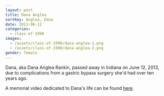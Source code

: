 ```yaml
---
layout: post
title: Dana Anglea
sortKey: Anglea, Dana
date: 2013-06-12
categories:
  - class-of-1990
images:
  - /assets/class-of-1990/dana-anglea-1.png
  - /assets/class-of-1990/dana-anglea-2.png
gender: female
---
```


Dana, aka Dana Anglea Rankin, passed away in Indiana on June 12, 2013, due to complications from a gastric bypass surgery she'd had over ten years ago.

A memorial video dedicated to Dana's life can be found [here](http://www.youtube.com/watch?v=KyDWCv65wMo).

